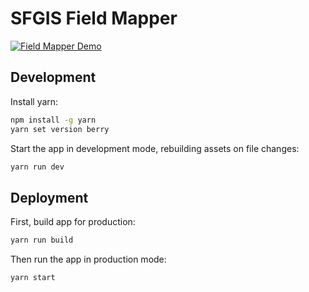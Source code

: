 # SFGIS Field Mapper

[![Field Mapper Demo]({https://user-images.githubusercontent.com/61337412/204908062-e4cddfdc-a5f2-463d-b87f-09f33d11a2fa.png})]({https://www.loom.com/share/02d1c86fb5064a2485b258a7eeafb9f3} "Field Mapper Demo")

## Development

Install yarn:

```sh
npm install -g yarn
yarn set version berry
```

Start the app in development mode, rebuilding assets on file changes:

```sh
yarn run dev
```

## Deployment

First, build app for production:

```sh
yarn run build
```

Then run the app in production mode:

```sh
yarn start
```
